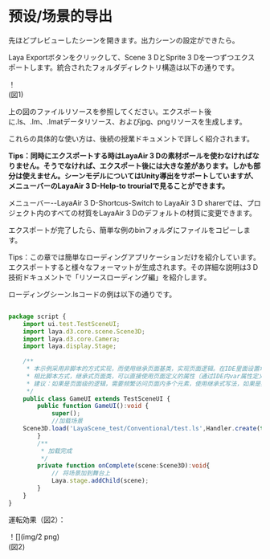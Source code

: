 # 预设/场景的导出

先ほどプレビューしたシーンを開きます。出力シーンの設定ができたら。

Laya Exportボタンをクリックして、Scene 3 DとSprite 3 Dを一つずつエクスポートします。統合されたフォルダディレクトリ構造は以下の通りです。

！[](img/1.png)<br/>(図1)

上の図のファイルリソースを参照してください。エクスポート後に.ls、.lm、.lmatデータリソース、およびjpg、pngリソースを生成します。

これらの具体的な使い方は、後続の授業ドキュメントで詳しく紹介されます。

**Tips：同時にエクスポートする時はLayaAir 3 Dの素材ボールを使わなければなりません。そうでなければ、エクスポート後には大きな差があります。しかも部分は使えません。シーンモデルについてはUnity導出をサポートしていますが、メニューバーのLayaAir 3 D-Help-to trourialで見ることができます。**

メニューバー--LayaAir 3 D-Shortcus-Switch to LayaAir 3 D sharerでは、プロジェクト内のすべての材質をLayaAir 3 Dのデフォルトの材質に変更できます。

エクスポートが完了したら、簡単な例のbinフォルダにファイルをコピーします。

Tips：この章では簡単なローディングアプリケーションだけを紹介しています。エクスポートすると様々なフォーマットが生成されます。その詳細な説明は3 D技術ドキュメントで「リソースローディング編」を紹介します。

ローディングシーン.lsコードの例は以下の通りです。


```typescript

package script {
    import ui.test.TestSceneUI;
	import laya.d3.core.scene.Scene3D;
	import laya.d3.core.Camera;
	import laya.display.Stage;
	
	/**
	 * 本示例采用非脚本的方式实现，而使用继承页面基类，实现页面逻辑。在IDE里面设置场景的Runtime属性即可和场景进行关联
	 * 相比脚本方式，继承式页面类，可以直接使用页面定义的属性（通过IDE内var属性定义），比如this.tipLbll，this.scoreLbl，具有代码提示效果
	 * 建议：如果是页面级的逻辑，需要频繁访问页面内多个元素，使用继承式写法，如果是独立小模块，功能单一，建议用脚本方
	 */
	public class GameUI extends TestSceneUI {
		public function GameUI():void {
			super();
			//加载场景
	Scene3D.load('LayaScene_test/Conventional/test.ls',Handler.create(this,onComplete))
		}
		/**
		 * 加载完成
		 */
		private function onComplete(scene:Scene3D):void{
			// 将场景加到舞台上
			Laya.stage.addChild(scene);
		}
	}
}
```


運転効果（図2）：

！[](img/2 png)<br/>(図2)